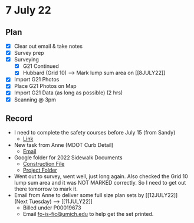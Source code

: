 # 7 July 22
## Plan
- [x] Clear out email & take notes
- [x] Survey prep
- [x] Surveying
	- [x] G21 Continued
	- [x] Hubbard (Grid 10) --> Mark lump sum area on  [[8JULY22]]
- [x] Import G21 Photos
- [x] Place G21 Photos on Map
- [x] Import G21 Data (as long as possible) (2 hrs)
- [x] Scanning @ 3pm

## Record
- I need to complete the safety courses before July 15 (from Sandy)
	- [Link](https://mail.google.com/mail/u/0/#inbox/FMfcgzGpGnDfsXZCtlBMVXqVqpTCwbKk)
- New task from Anne (MDOT Curb Detail)
	- [Email](https://mail.google.com/mail/u/0/#inbox/FMfcgzGpGnLXszLlVrtqmPzPWQpPCCXq)
- Google folder for 2022 Sidewalk Documents
	- [Construction File](https://drive.google.com/drive/folders/1tzp-g7L8xBL5ztVe0Z0Ps-Jf3Zq5Gb46)
	- [Project Folder](https://drive.google.com/drive/folders/10Kl8wgxpYNDT1Y1i_rNqhp7yWrBYHL_y)
- Went out to survey, went well, just long again. Also checked the Grid 10 lump sum area and it was NOT MARKED correctly. So I need to get out there tomorrow to mark it. 
- Email from Anne to deliver some full size plan sets by [[12JULY22]] (Next Tuesday) --> [[11JULY22]]
	- Billed under P00019673
	- Email fo-is-fic@umich.edu to help get the set printed. 